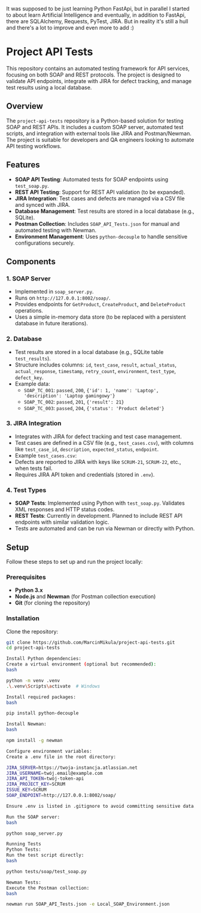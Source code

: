 It was supposed to be just learning Python FastApi, but in parallel I started to about learn Artificial Intelligence and eventually, in addition to FastApi, there are SQLAlchemy, Requests, PyTest, JIRA.
But in reality it's still a hull and there's a lot to improve and even more to add :)

# Project API Tests

This repository contains an automated testing framework for API services, focusing on both SOAP and REST protocols. The project is designed to validate API endpoints, integrate with JIRA for defect tracking, and manage test results using a local database.

## Overview

The `project-api-tests` repository is a Python-based solution for testing SOAP and REST APIs. It includes a custom SOAP server, automated test scripts, and integration with external tools like JIRA and Postman/Newman. The project is suitable for developers and QA engineers looking to automate API testing workflows.

## Features

- **SOAP API Testing**: Automated tests for SOAP endpoints using `test_soap.py`.
- **REST API Testing**: Support for REST API validation (to be expanded).
- **JIRA Integration**: Test cases and defects are managed via a CSV file and synced with JIRA.
- **Database Management**: Test results are stored in a local database (e.g., SQLite).
- **Postman Collection**: Includes `SOAP_API_Tests.json` for manual and automated testing with Newman.
- **Environment Management**: Uses `python-decouple` to handle sensitive configurations securely.

## Components

### 1. SOAP Server
- Implemented in `soap_server.py`.
- Runs on `http://127.0.0.1:8002/soap/`.
- Provides endpoints for `GetProduct`, `CreateProduct`, and `DeleteProduct` operations.
- Uses a simple in-memory data store (to be replaced with a persistent database in future iterations).

### 2. Database
- Test results are stored in a local database (e.g., SQLite table `test_results`).
- Structure includes columns: `id`, `test_case`, `result`, `actual_status`, `actual_response`, `timestamp`, `retry_count`, `environment`, `test_type`, `defect_key`.
- Example data:
  - `SOAP_TC_001`: `passed`, `200`, `{'id': 1, 'name': 'Laptop', 'description': 'Laptop gamingowy'}`
  - `SOAP_TC_002`: `passed`, `201`, `{'result': 21}`
  - `SOAP_TC_003`: `passed`, `204`, `{'status': 'Product deleted'}`

### 3. JIRA Integration
- Integrates with JIRA for defect tracking and test case management.
- Test cases are defined in a CSV file (e.g., `test_cases.csv`), with columns like `test_case_id`, `description`, `expected_status`, `endpoint`.
- Example `test_cases.csv`:
- Defects are reported to JIRA with keys like `SCRUM-21`, `SCRUM-22`, etc., when tests fail.
- Requires JIRA API token and credentials (stored in `.env`).

### 4. Test Types
- **SOAP Tests**: Implemented using Python with `test_soap.py`. Validates XML responses and HTTP status codes.
- **REST Tests**: Currently in development. Planned to include REST API endpoints with similar validation logic.
- Tests are automated and can be run via Newman or directly with Python.

## Setup

Follow these steps to set up and run the project locally:

### Prerequisites
- **Python 3.x**
- **Node.js** and **Newman** (for Postman collection execution)
- **Git** (for cloning the repository)

### Installation
Clone the repository:
 ```bash
 git clone https://github.com/MarcinMikula/project-api-tests.git
 cd project-api-tests

Install Python dependencies:
Create a virtual environment (optional but recommended):
bash

python -m venv .venv
.\.venv\Scripts\activate  # Windows

Install required packages:
bash

pip install python-decouple

Install Newman:
bash

npm install -g newman

Configure environment variables:
Create a .env file in the root directory:

JIRA_SERVER=https://twoja-instancja.atlassian.net
JIRA_USERNAME=twój.email@example.com
JIRA_API_TOKEN=twój-token-api
JIRA_PROJECT_KEY=SCRUM
ISSUE_KEY=SCRUM
SOAP_ENDPOINT=http://127.0.0.1:8002/soap/

Ensure .env is listed in .gitignore to avoid committing sensitive data.

Run the SOAP server:
bash

python soap_server.py

Running Tests
Python Tests:
Run the test script directly:
bash

python tests/soap/test_soap.py

Newman Tests:
Execute the Postman collection:
bash

newman run SOAP_API_Tests.json -e Local_SOAP_Environment.json

